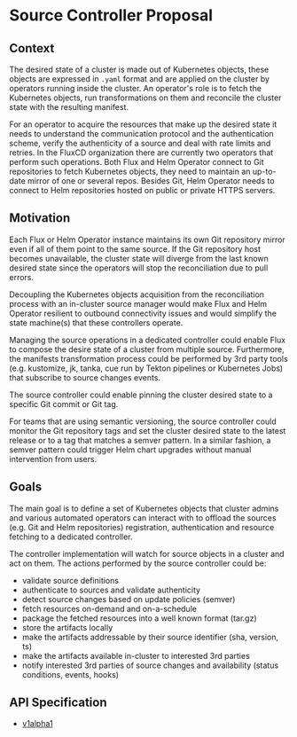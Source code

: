 # Source Controller Proposal

## Context

The desired state of a cluster is made out of Kubernetes objects, these objects are expressed in `.yaml` format and 
are applied on the cluster by operators running inside the cluster. An operator's role is to fetch the Kubernetes
objects, run transformations on them and reconcile the cluster state with the resulting manifest.

For an operator to acquire the resources that make up the desired state it needs to understand the communication 
protocol and the authentication scheme, verify the authenticity of a source and deal with rate limits and retries.
In the FluxCD organization there are currently two operators that perform such operations. Both Flux and 
Helm Operator connect to Git repositories to fetch Kubernetes objects, they need to maintain an up-to-date mirror 
of one or several repos. Besides Git, Helm Operator needs to connect to Helm repositories hosted on public or 
private HTTPS servers.

## Motivation

Each Flux or Helm Operator instance maintains its own Git repository mirror even if all of them
point to the same source. If the Git repository host becomes unavailable, the cluster state will diverge from the last
known desired state since the operators will stop the reconciliation due to pull errors. 

Decoupling the Kubernetes objects acquisition from the reconciliation process with an in-cluster 
source manager would make Flux and Helm Operator resilient to outbound connectivity issues and would
simplify the state machine(s) that these controllers operate.

Managing the source operations in a dedicated controller could enable Flux to compose the desire state of a cluster
from multiple source. Furthermore, the manifests transformation process could be performed by 3rd party tools
(e.g. kustomize, jk, tanka, cue run by Tekton pipelines or Kubernetes Jobs)
that subscribe to source changes events.

The source controller could enable pinning the cluster desired state to a specific Git commit or Git tag.

For teams that are using semantic versioning, the source controller could monitor the Git repository tags 
and set the cluster desired state to the latest release or to a tag that matches a semver pattern.
In a similar fashion, a semver pattern could trigger Helm chart upgrades without manual intervention from users.

## Goals

The main goal is to define a set of Kubernetes objects that cluster admins and various automated operators
can interact with to offload the sources (e.g. Git and Helm repositories)
registration, authentication and resource fetching to a dedicated controller.

The controller implementation will watch for source objects in a cluster and act on them.
The actions performed by the source controller could be:
* validate source definitions
* authenticate to sources and validate authenticity
* detect source changes based on update policies (semver)
* fetch resources on-demand and on-a-schedule
* package the fetched resources into a well known format (tar.gz)
* store the artifacts locally
* make the artifacts addressable by their source identifier (sha, version, ts)
* make the artifacts available in-cluster to interested 3rd parties
* notify interested 3rd parties of source changes and availability (status conditions, events, hooks)

## API Specification

* [v1alpha1](v1alpha1/README.md)
